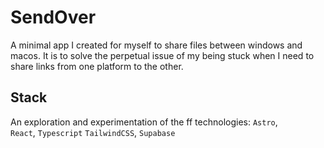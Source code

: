 # SendOver

A minimal app I created for myself to share files between windows and macos. It is to solve the perpetual issue of my being stuck when I need to share links from one platform to the other.

## Stack
An exploration and experimentation of the ff technologies: 
`Astro`, \
`React`,
`Typescript`
`TailwindCSS`,
`Supabase`

